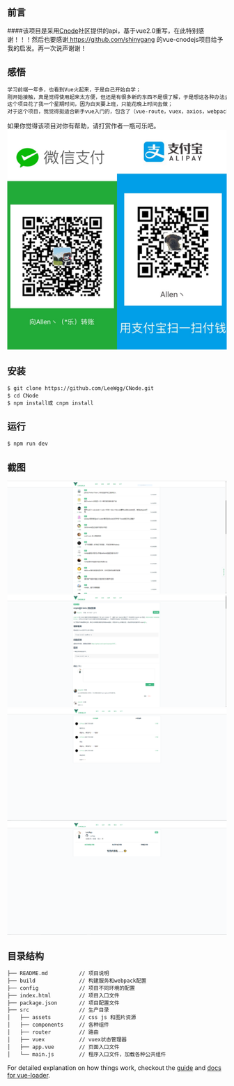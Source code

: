 ## 前言

####该项目是采用<a href="https://cnodejs.org/api">Cnode</a>社区提供的api，基于vue2.0重写，在此特别感谢！！！然后也要感谢<a href="https://github.com/shinygang" target="_blank"> https://github.com/shinygang </a>的vue-cnodejs项目给予我的启发。再一次说声谢谢！

## 感悟

``` bash
学习前端一年多，也看到Vue火起来，于是自己开始自学；
刚开始接触，真是觉得使用起来太方便，但还是有很多新的东西不是很了解，于是想这各种办法去学习去练习；
这个项目花了我一个星期时间，因为白天要上班，只能花晚上时间去做；
对于这个项目，我觉得挺适合新手vue入门的，包含了（vue-route，vuex，axios，webpack等基本知识），所以我希望新人可以多看看；
```
如果你觉得该项目对你有帮助，请打赏作者一瓶可乐吧。
![v1](src/assets/pay.jpg) 

## 安装

``` bash
$ git clone https://github.com/LeeWgg/CNode.git
$ cd CNode
$ npm install或 cnpm install
```
## 运行

``` bash
$ npm run dev
```
## 截图
![v1](src/assets/v1.PNG)
![v2](src/assets/v2.PNG)
![v3](src/assets/v3.PNG)
![v4](src/assets/v4.PNG)
## 目录结构

``` bash
├── README.md          // 项目说明
├── build              // 构建服务和webpack配置
├── config             // 项目不同环境的配置
├── index.html         // 项目入口文件
├── package.json       // 项目配置文件
├── src                // 生产目录
│   ├── assets         // css js 和图片资源
│   ├── components     // 各种组件
│   ├── router         // 路由
│   ├── vuex           // vuex状态管理器
│   ├── app.vue        // 页面入口文件
│   └── main.js        // 程序入口文件，加载各种公共组件
```

For detailed explanation on how things work, checkout the [guide](http://vuejs-templates.github.io/webpack/) and [docs for vue-loader](http://vuejs.github.io/vue-loader).
